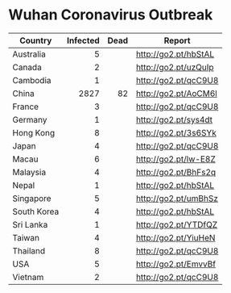 # Wuhan Coronavirus Outbreak

| Country     | Infected | Dead | Report
|-------------|---------:|-----:|-------------------------------------
| Australia   |        5 |      | http://go2.pt/hbStAL
| Canada      |        2 |      | http://go2.pt/uzQuIp
| Cambodia    |        1 |      | http://go2.pt/qcC9U8
| China       |     2827 |   82 | http://go2.pt/AoCM6l
| France      |        3 |      | http://go2.pt/qcC9U8
| Germany     |        1 |      | http://go2.pt/sys4dt
| Hong Kong   |        8 |      | http://go2.pt/3s6SYk
| Japan       |        4 |      | http://go2.pt/qcC9U8
| Macau       |        6 |      | http://go2.pt/lw-E8Z
| Malaysia    |        4 |      | http://go2.pt/BhFs2q
| Nepal       |        1 |      | http://go2.pt/hbStAL
| Singapore   |        5 |      | http://go2.pt/umBhSz
| South Korea |        4 |      | http://go2.pt/hbStAL
| Sri Lanka   |        1 |      | http://go2.pt/YTDfQZ
| Taiwan      |        4 |      | http://go2.pt/YiuHeN
| Thailand    |        8 |      | http://go2.pt/qcC9U8
| USA         |        5 |      | http://go2.pt/EmvvBf
| Vietnam     |        2 |      | http://go2.pt/qcC9U8
